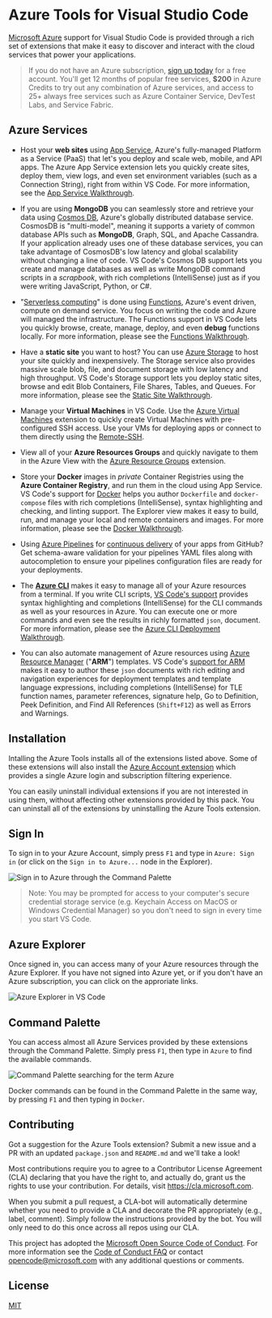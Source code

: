 # Azure Tools for Visual Studio Code

[Microsoft Azure](https://azure.microsoft.com/en-us/overview/what-is-azure/) support for Visual Studio Code is provided through a rich set of extensions that make it easy to discover and interact with the cloud services that power your applications.

> If you do not have an Azure subscription, [sign up today](https://azure.microsoft.com/en-us/free/?b=16.48) for a free account. You'll get 12 months of popular free services, **\$200** in Azure Credits to try out any combination of Azure services, and access to 25+ always free services such as Azure Container Service, DevTest Labs, and Service Fabric.

## Azure Services

- Host your **web sites** using [App Service](https://marketplace.visualstudio.com/items?itemName=ms-azuretools.vscode-azureappservice), Azure's fully-managed Platform as a Service (PaaS) that let's you deploy and scale web, mobile, and API apps. The Azure App Service extension lets you quickly create sites, deploy them, view logs, and even set environment variables (such as a Connection String), right from within VS Code. For more information, see the [App Service Walkthrough](https://code.visualstudio.com/tutorials/app-service-extension/getting-started).

- If you are using **MongoDB** you can seamlessly store and retrieve your data using [Cosmos DB](https://marketplace.visualstudio.com/items?itemName=ms-azuretools.vscode-cosmosdb), Azure's globally distributed database service. CosmosDB is "multi-model", meaning it supports a variety of common database APIs such as **MongoDB**, Graph, SQL, and Apache Cassandra. If your application already uses one of these database services, you can take advantage of CosmosDB's low latency and global scalability without changing a line of code. VS Code's Cosmos DB support lets you create and manage databases as well as write MongoDB command scripts in a _scrapbook_, with rich completions (IntelliSense) just as if you were writing JavaScript, Python, or C#.

- "[Serverless computing](https://en.wikipedia.org/wiki/Serverless_computing)" is done using [Functions](https://marketplace.visualstudio.com/items?itemName=ms-azuretools.vscode-azurefunctions), Azure's event driven, compute on demand service. You focus on writing the code and Azure will managed the infrastructure. The Functions support in VS Code lets you quickly browse, create, manage, deploy, and even **debug** functions locally. For more information, please see the [Functions Walkthrough](https://code.visualstudio.com/tutorials/functions-extension/getting-started).

- Have a **static site** you want to host? You can use [Azure Storage](https://marketplace.visualstudio.com/items?itemName=ms-azuretools.vscode-azurestorage) to host your site quickly and inexpensively. The Storage service also provides massive scale blob, file, and document storage with low latency and high throughput. VS Code's Storage support lets you deploy static sites, browse and edit Blob Containers, File Shares, Tables, and Queues. For more information, please see the [Static Site Walkthrough](https://code.visualstudio.com/tutorials/static-website/getting-started).

- Manage your **Virtual Machines** in VS Code. Use the [Azure Virtual Machines](https://marketplace.visualstudio.com/items?itemName=ms-azuretools.vscode-azurevirtualmachines) extension to quickly create Virtual Machines with pre-configured SSH access. Use your  VMs for deploying apps or connect to them directly using the [Remote-SSH](https://marketplace.visualstudio.com/items?itemName=ms-vscode-remote.remote-ssh).

- View all of your **Azure Resources Groups** and quickly navigate to them in the Azure View with the [Azure Resource Groups](https://marketplace.visualstudio.com/items?itemName=ms-azuretools.vscode-azureresourcegroups) extension.

- Store your **Docker** images in _private_ Container Registries using the **Azure Container Registry**, and run them in the cloud using App Service. VS Code's support for [Docker](https://marketplace.visualstudio.com/items?itemName=PeterJausovec.vscode-docker) helps you author `Dockerfile` and `docker-compose` files with rich completions (IntelliSense), syntax highlighting and checking, and linting support. The Explorer view makes it easy to build, run, and manage your local and remote containers and images. For more information, please see the [Docker Walkthrough](https://code.visualstudio.com/tutorials/docker-extension/getting-started).

- Using [Azure Pipelines](https://marketplace.visualstudio.com/items?itemName=ms-azure-devops.azure-pipelines) for [continuous delivery](https://github.com/marketplace/azure-pipelines) of your apps from GitHub? Get schema-aware validation for your pipelines YAML files along with autocompletion to ensure your pipelines configuration files are ready for your deployments.

- The [**Azure CLI**](https://aka.ms/AzureCLI2) makes it easy to manage all of your Azure resources from a terminal. If you write CLI scripts, [VS Code's support](https://marketplace.visualstudio.com/items?itemName=ms-vscode.azurecli) provides syntax highlighting and completions (IntelliSense) for the CLI commands as well as your resources in Azure. You can execute one or more commands and even see the results in richly formatted `json`, document. For more information, please see the [Azure CLI Deployment Walkthrough](https://code.visualstudio.com/tutorials/nodejs-deployment/getting-started).

- You can also automate management of Azure resources using [Azure Resource Manager](https://docs.microsoft.com/en-us/azure/azure-resource-manager/resource-group-overview) ("**ARM**") templates. VS Code's [support for ARM](https://marketplace.visualstudio.com/items?itemName=msazurermtools.azurerm-vscode-tools) makes it easy to author these `json` documents with rich editing and navigation experiences for deployment templates and template language expressions, including completions (IntelliSense) for TLE function names, parameter references, signature help, Go to Definition, Peek Definition, and Find All References (`Shift+F12`) as well as Errors and Warnings.

## Installation

Intalling the Azure Tools installs all of the extensions listed above. Some of these extensions will also install the [Azure Account extension](https://marketplace.visualstudio.com/items?itemName=ms-vscode.azure-account) which provides a single Azure login and subscription filtering experience.

You can easily uninstall individual extensions if you are not interested in using them, without affecting other extensions provided by this pack. You can uninstall all of the extensions by uninstalling the Azure Tools extension.

## Sign In

To sign in to your Azure Account, simply press `F1` and type in `Azure: Sign in` (or click on the `Sign in to Azure...` node in the Explorer).

![Sign in to Azure through the Command Palette](signin.png)

> Note: You may be prompted for access to your computer's secure credential storage service (e.g. Keychain Access on MacOS or Windows Credential Manager) so you don't need to sign in every time you start VS Code.

## Azure Explorer

Once signed in, you can access many of your Azure resources through the Azure Explorer. If you have not signed into Azure yet, or if you don't have an Azure subscription, you can click on the approriate links.

![Azure Explorer in VS Code](explorer.png)

## Command Palette

You can access almost all Azure Services provided by these extensions through the Command Palette. Simply press `F1`, then type in `Azure` to find the available commands.

![Command Palette searching for the term Azure](commandpalette.png)

Docker commands can be found in the Command Palette in the same way, by pressing `F1` and then typing in `Docker`.

## Contributing

Got a suggestion for the Azure Tools extension? Submit a new issue and a PR with an updated `package.json` and `README.md` and we'll take a look!

Most contributions require you to agree to a Contributor License Agreement (CLA) declaring that you have the right to, and actually do, grant us the rights to use your contribution. For details, visit https://cla.microsoft.com.

When you submit a pull request, a CLA-bot will automatically determine whether you need to provide a CLA and decorate the PR appropriately (e.g., label, comment). Simply follow the instructions provided by the bot. You will only need to do this once across all repos using our CLA.

This project has adopted the [Microsoft Open Source Code of Conduct](https://opensource.microsoft.com/codeofconduct/). For more information see the [Code of Conduct FAQ](https://opensource.microsoft.com/codeofconduct/faq/) or contact [opencode@microsoft.com](mailto:opencode@microsoft.com) with any additional questions or comments.

## License

[MIT](LICENSE)
